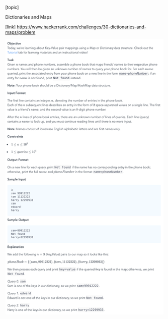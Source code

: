 [topic]

Dictionaries and Maps

[link]
https://www.hackerrank.com/challenges/30-dictionaries-and-maps/problem


![Alt text](../../../../../../resources/thirty.days.of.code/question-8.png?raw=true "Title")